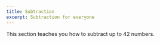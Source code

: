 ```yaml
---
title: Subtraction
excerpt: Subtraction for everyone
---
```


This section teaches you how to subtract up to 42 numbers.